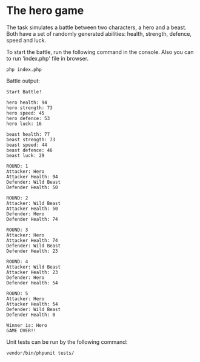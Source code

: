 # The hero game

The task simulates a battle between two characters, a hero and a beast.
Both have a set of randomly generated abilities: health, strength, defence, speed and luck.

To start the battle, run the following command in the console. Also you can to run 'index.php' file in browser.
```
php index.php
```

Battle output:
```
Start Battle!

hero health: 94
hero strength: 73
hero speed: 45
hero defence: 53
hero luck: 16

beast health: 77
beast strength: 73
beast speed: 44
beast defence: 46
beast luck: 29

ROUND: 1
Attacker: Hero
Attacker Health: 94
Defender: Wild Beast
Defender Health: 50

ROUND: 2
Attacker: Wild Beast
Attacker Health: 50
Defender: Hero
Defender Health: 74

ROUND: 3
Attacker: Hero
Attacker Health: 74
Defender: Wild Beast
Defender Health: 23

ROUND: 4
Attacker: Wild Beast
Attacker Health: 23
Defender: Hero
Defender Health: 54

ROUND: 5
Attacker: Hero
Attacker Health: 54
Defender: Wild Beast
Defender Health: 0

Winner is: Hero
GAME OVER!!
```

Unit tests can be run by the following command:
```
vendor/bin/phpunit tests/
```